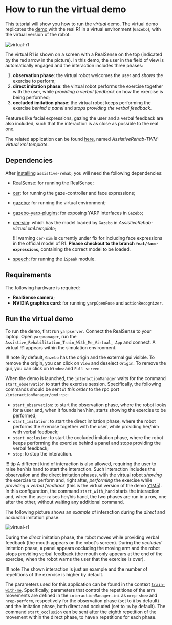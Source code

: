# How to run the virtual demo

This tutorial will show you how to run the _virtual_ demo.
The virtual demo replicates the [demo](https://robotology.github.io/assistive-rehab/doc/mkdocs/site/main_apps/) with the real R1 in a virtual environment (`Gazebo`), with the virtual version of the robot:

![virtual-r1](https://user-images.githubusercontent.com/9716288/58802764-4104ab80-860e-11e9-868f-fce8e7708d49.png)

The virtual R1 is shown on a screen with a RealSense on the top (indicated by the red arrow in the picture).
In this demo, the user in the field of view is automatically engaged and the interaction includes three phases:

  1. **observation phase**: the virtual robot welcomes the user and _shows_ the exercise to perform;
  2. **direct imitation phase**: the virtual robot performs the exercise together with the user, while _providing a verbal feedback_ on how the exercise is being performed;
  3. **occluded imitation phase**: the virtual robot keeps performing the exercise _behind a panel_ and _stops providing the verbal feedback_.

Features like facial expressions, gazing the user and a verbal feedback are also included, such that the interaction is as close as possible to the real one.

The related application can be found [here](https://github.com/robotology/assistive-rehab/tree/master/app/scripts), named _AssistiveRehab-TWM-virtual.xml.template_.

## Dependencies

After [installing](https://robotology.github.io/assistive-rehab/doc/mkdocs/site/install/) `assistive-rehab`, you will need the following dependencies:

- [RealSense](https://github.com/IntelRealSense/librealsense): for running the RealSense;
- [cer](https://github.com/robotology/cer): for running the gaze-controller and face expressions;
- [gazebo](http://gazebosim.org/tutorials?cat=install): for running the virtual environment;
- [gazebo-yarp-plugins](https://github.com/robotology/gazebo-yarp-plugins): for exposing YARP interfaces in `Gazebo`;
- [cer-sim](https://github.com/robotology/cer-sim/tree/feat/face-expressions): which has the model loaded by `Gazebo` in _AssistiveRehab-virtual.xml.template_;

    !!! warning
        `cer-sim` is currently under fix for including face expressions in the official model of R1. **Please checkout to the branch `feat/face-expressions`**, containing the correct model to be loaded.
- [speech](https://github.com/robotology/speech): for running the `iSpeak` module.

## Requirements

The following hardware is required:

- **RealSense camera**;
- **NVIDIA graphics card**: for running `yarpOpenPose` and `actionRecognizer`.

## Run the virtual demo

To run the demo, first run `yarpserver`.
Connect the RealSense to your laptop.
Open `yarpmanager`, run the `Assistive_Rehabilitation_Train_With_Me_Virtual_ App` and connect.
A virtual R1 appears within the simulation environment.

!!! note
    By default, `Gazebo` has the origin and the external gui visible. To remove the origin, you can click on `View` and deselect `Origin`. To remove the gui, you can click on `Window` and `Full screen`.

When the demo is launched, the `interactionManager` waits for the command `start_observation` to start the exercise session. Specifically, the following commands should be sent _in this order_ to the rpc port `/interactionManager/cmd:rpc`:

- `start_observation`: to start the observation phase, where the robot looks for a user and, when it founds her/him, starts showing the exercise to be performed;
- `start_imitation`: to start the direct imitation phase, where the robot performs the exercise together with the user, while providing her/him with verbal feedback;
- `start_occlusion`: to start the occluded imitation phase, where the robot keeps performing the exercise behind a panel and stops providing the verbal feedback;
- `stop`: to stop the interaction.

!!! tip
    A different kind of interaction is also allowed, requiring the user to raise her/his hand to start the interaction. Such interaction includes the observation and the direct imitation phases, with the virtual robot _showing_ the exercise to perform and, right after, _performing_ the exercise while _providing a verbal feedback_ (this is the virtual version of the demo [Y1M5](Y1M5.md)). In this configuration, the command `start_with_hand` starts the interaction and, when the user raises her/his hand, the two phases are run in a row, one after the other, without waiting any additional command.

The following picture shows an _example_ of interaction during the _direct_ and _occluded_ imitation phase:

![virtual-r1](https://user-images.githubusercontent.com/9716288/58812028-45868f80-8621-11e9-8c06-95df4f0a4d7e.gif)


During the _direct_ imitation phase, the robot moves while providing verbal feedback (the mouth appears on the robot's screen). During the _occluded_ imitation phase, a panel appears occluding the moving arm and the robot stops providing verbal feedback (the mouth only appears at the end of the exercise, when the robot warns the user that the exercise is over).

!!! note
    The shown interaction is just an example and the number of repetitions of the exercise is higher by default.

The parameters used for this application can be found in the context [`train-with-me`](https://github.com/robotology/assistive-rehab/tree/master/app/conf/train-with-me). Specifically, parameters that control the repetitions of the arm movements are defined in the  `interactionManager.ini` as `nrep-show` and `nrep-perform`, respectively for the observation phase (set to `8` by default) and the imitation phase, both direct and occluded (set to `16` by default). The command `start_occlusion` can be sent after the eighth  repetition of the movement within the direct phase, to have `8` repetitions for each phase.
